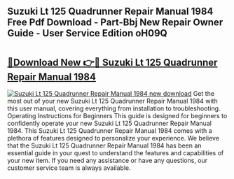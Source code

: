 ## Suzuki Lt 125 Quadrunner Repair Manual 1984 Free Pdf Download - Part-Bbj New Repair Owner Guide - User Service Edition oH09Q

# <h2><a href="http://bc57445.oget.top/?id=Suzuki+Lt+125+Quadrunner+Repair+Manual+1984">🔗Download New 👉🔴 Suzuki Lt 125 Quadrunner Repair Manual 1984</a></h2>

[![Suzuki Lt 125 Quadrunner Repair Manual 1984 new download](https://i.imgur.com/5g1atiW.png)](http://bc57445.oget.top/?id=Suzuki+Lt+125+Quadrunner+Repair+Manual+1984)
Get the most out of your new Suzuki Lt 125 Quadrunner Repair Manual 1984 with this user manual, covering everything from installation to troubleshooting. Operating Instructions for Beginners This guide is designed for beginners to confidently operate your new Suzuki Lt 125 Quadrunner Repair Manual 1984. This Suzuki Lt 125 Quadrunner Repair Manual 1984 comes with a plethora of features designed to personalize your experience. We believe that the Suzuki Lt 125 Quadrunner Repair Manual 1984 has been an essential guide in your quest to understand the features and capabilities of your new item. If you need any assistance or have any questions, our customer service team is always available.
